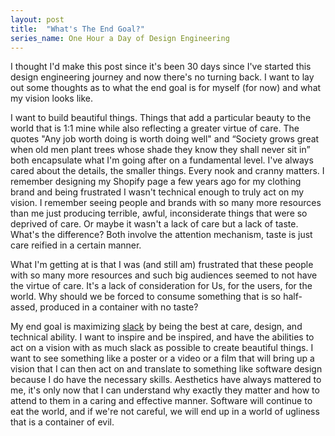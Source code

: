 ```yaml
---
layout: post
title:  "What's The End Goal?"
series_name: One Hour a Day of Design Engineering
---
```

I thought I'd make this post since it's been 30 days since I've started this design engineering journey and now there's no turning back. I want to lay out some thoughts as to what the end goal is for myself (for now) and what my vision looks like.   

I want to build beautiful things. Things that add a particular beauty to the world that is 1:1 mine while also reflecting a greater virtue of care. The quotes "Any job worth doing is worth doing well" and  “Society grows great when old men plant trees whose shade they know they shall never sit in” both encapsulate what I'm going after on a fundamental level. I've always cared about the details, the smaller things. Every nook and cranny matters. I remember designing my Shopify page a few years ago for my clothing brand and being frustrated I wasn't technical enough to truly act on my vision. I remember seeing people and brands with so many more resources than me just producing terrible, awful, inconsiderate things that were so deprived of care. Or maybe it wasn't a lack of care but a lack of taste. What's the difference? Both involve the attention mechanism, taste is just care reified in a certain manner. 

What I'm getting at is that I was (and still am) frustrated that these people with so many more resources and such big audiences seemed to not have the virtue of care. It's a lack of consideration for Us, for the users, for the world. Why should we be forced to consume something that is so half-assed, produced in a container with no taste? 

My end goal is maximizing <a href ="https://www.lesswrong.com/w/slack" target="_blank">slack</a> by being the best at care, design, and technical ability. I want to inspire and be inspired, and have the abilities to act on a vision with as much slack as possible to create beautiful things. I want to see something like a poster or a video or a film that will bring up a vision that I can then act on and translate to something like software design because I do have the necessary skills. Aesthetics have always mattered to me, it's only now that I can understand why exactly they matter and how to attend to them in a caring and effective manner. Software will continue to eat the world, and if we're not careful, we will end up in a world of ugliness that is a container of evil. 
